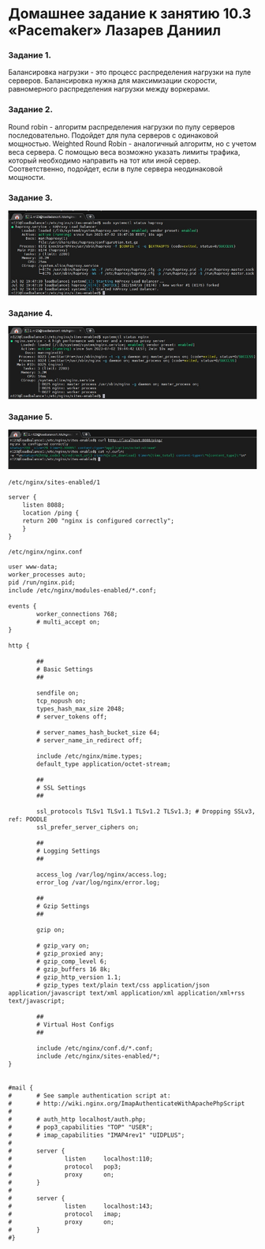 # Домашнее задание к занятию 10.3 «Pacemaker» Лазарев Даниил

### Задание 1. 

Балансировка нагрузки - это процесс распределения нагрузки на пуле серверов.
Балансировка нужна для максимизации скорости, равномерного распределения нагрузки между воркерами.

### Задание 2.

Round robin - алгоритм распределения нагрузки по пулу серверов последовательно. Подойдет для пула серверов с одинаковой мощностью.
Weighted Round Robin - аналогичный алгоритм, но с учетом веса сервера. С помощью веса возможно указать лимиты трафика, который необходимо направить на тот или иной сервер. Соответственно, подойдет, если в пуле сервера неодинаковой мощности.

### Задание 3.

![Скриншот-1](https://github.com/n123tw/srlb-homework/blob/main/10-5/img/1.jpg)

### Задание 4.

![Скриншот-2](https://github.com/n123tw/srlb-homework/blob/main/10-5/img/2.jpg)

### Задание 5.

![Скриншот-3](https://github.com/n123tw/srlb-homework/blob/main/10-5/img/3.jpg)

`/etc/nginx/sites-enabled/1`

```
server {
    listen 8088;
    location /ping {
    return 200 "nginx is configured correctly";
    }
}
```

`/etc/nginx/nginx.conf`

```
user www-data;
worker_processes auto;
pid /run/nginx.pid;
include /etc/nginx/modules-enabled/*.conf;

events {
        worker_connections 768;
        # multi_accept on;
}

http {

        ##
        # Basic Settings
        ##

        sendfile on;
        tcp_nopush on;
        types_hash_max_size 2048;
        # server_tokens off;

        # server_names_hash_bucket_size 64;
        # server_name_in_redirect off;

        include /etc/nginx/mime.types;
        default_type application/octet-stream;

        ##
        # SSL Settings
        ##

        ssl_protocols TLSv1 TLSv1.1 TLSv1.2 TLSv1.3; # Dropping SSLv3, ref: POODLE
        ssl_prefer_server_ciphers on;

        ##
        # Logging Settings
        ##

        access_log /var/log/nginx/access.log;
        error_log /var/log/nginx/error.log;

        ##
        # Gzip Settings
        ##

        gzip on;

        # gzip_vary on;
        # gzip_proxied any;
        # gzip_comp_level 6;
        # gzip_buffers 16 8k;
        # gzip_http_version 1.1;
        # gzip_types text/plain text/css application/json application/javascript text/xml application/xml application/xml+rss text/javascript;

        ##
        # Virtual Host Configs
        ##

        include /etc/nginx/conf.d/*.conf;
        include /etc/nginx/sites-enabled/*;
}


#mail {
#       # See sample authentication script at:
#       # http://wiki.nginx.org/ImapAuthenticateWithApachePhpScript
#
#       # auth_http localhost/auth.php;
#       # pop3_capabilities "TOP" "USER";
#       # imap_capabilities "IMAP4rev1" "UIDPLUS";
#
#       server {
#               listen     localhost:110;
#               protocol   pop3;
#               proxy      on;
#       }
#
#       server {
#               listen     localhost:143;
#               protocol   imap;
#               proxy      on;
#       }
#}

```